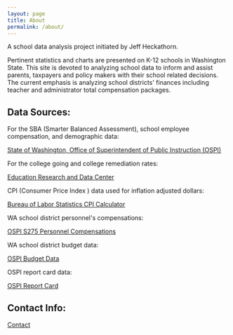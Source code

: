 ```yaml
---
layout: page
title: About
permalink: /about/
---
```


A school data analysis project initiated by Jeff Heckathorn.

Pertinent statistics and charts are presented on K-12 schools in Washington State. 
This site is devoted to analyzing school data to inform and assist parents, taxpayers and policy makers with their school related decisions. 
The current emphasis is analyzing school districts' finances including teacher and administrator total compensation packages. 


## Data Sources:

For the SBA (Smarter Balanced Assessment), school employee compensation, and demographic data:

[State of Washington, Office of Superintendent of Public Instruction (OSPI)](http://www.k12.wa.us/default.aspx)

For the college going and college remediation rates:

[Education Research and Data Center](https://erdc.wa.gov/)

CPI (Consumer Price Index ) data used for inflation adjusted dollars:

[Bureau of Labor Statistics CPI Calculator](https://data.bls.gov/cgi-bin/cpicalc.pl)

WA school district personnel's compensations:

[OSPI S275 Personnel Compensations](https://www.k12.wa.us/safs-database-files)

WA school district budget data:

[OSPI Budget Data](https://www.k12.wa.us/policy-funding/school-apportionment/safs-report-api)

OSPI report card data:

[OSPI Report Card](https://washingtonstatereportcard.ospi.k12.wa.us/)

## Contact Info:

[Contact](mailto:info@schooldataproject.com)




